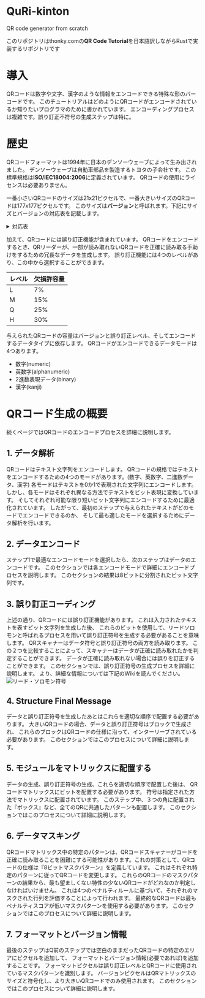 # QuRi-kinton
QR code generator from scratch

このリポジトリはthonky.comの**QR Code Tutorial**を日本語訳しながらRustで実装するリポジトリです

# 導入
QRコードは数字や文字、漢字のような情報をエンコードできる特殊な形のバーコードです。
このチュートリアルはどのようにQRコードがエンコードされているか知りたいプログラマのために書かれています。
エンコーディングプロセスは複雑です。誤り訂正不符号の生成ステップは特に。

# 歴史
QRコードフォーマットは1994年に日本のデンソーウェーブによって生み出されました。
デンソーウェーブは自動車部品を製造するトヨタの子会社です。
この標準規格は**ISO/IEC18004:2006**に定義されています。
QRコードの使用にライセンスは必要ありません。

一番小さいQRコードのサイズは21x21ピクセルで、一番大きいサイズのQRコードは177x177ピクセルです。
このサイズは**バージョン**と呼ばれます。下記にサイズとバージョンの対応表を記載します。


<details>
<summary> 対応表 </summary>

|サイズ|バージョン|
|---|---|
|21x21|1|
|25x25|2|
|29x29|3|
|33x33|4|
|37x37|5|
|41x41|6|
|45x45|7|
|49x49|8|
|53x53|9|
|57x57|10|
|61x61|11|
|65x65|12|
|69x69|13|
|73x73|14|
|77x77|15|
|81x81|16|
|85x85|17|
|89x89|18|
|93x93|19|
|97x97|20|
|101x101|21|
|105x105|22|
|109x109|23|
|113x113|24|
|117x117|25|
|121x121|26|
|125x125|27|
|129x129|28|
|133x133|29|
|137x137|30|
|141x141|31|
|145x145|32|
|149x149|33|
|153x153|34|
|157x157|35|
|161x161|36|
|165x165|37|
|169x169|38|
|173x173|39|
|177x177|40|
</details>

加えて、QRコードには誤り訂正機能が含まれています。
QRコードをエンコードするとき、QRリーダーが、一部が読み取れないQRコードを正確に読み取る手助けをするための冗長なデータを生成します。
誤り訂正機能には4つのレベルがあり、この中から選択することができます。

|レベル|欠損許容量|
|---|---|
|L|7%|
|M|15%|
|Q|25%|
|H|30%|

与えられたQRコードの容量はバージョンと誤り訂正レベル、そしてエンコードするデータタイプに依存します。
QRコードがエンコードできるデータモードは4つあります。

- 数字(numeric)
- 英数字(alphanumeric)
- 2進数表現データ(binary)
- 漢字(kanji)


# QRコード生成の概要
続くページではQRコードのエンコードプロセスを詳細に説明します。

## 1. データ解析  
QRコードはテキスト文字列をエンコードします。
QRコードの規格ではテキストをエンコードするための4つのモードがあります。(数字、英数字、二進数データ、漢字)
各モードはテキストを0か1で表現された文字列にエンコードします。
しかし、各モードはそれぞれ異なる方法でテキストをビット表現に変換しています。
そしてそれぞれ可能な限り短いビット文字列にエンコードするために最適化されています。
したがって、最初のステップで与えられたテキストがどのモードでエンコードできるのか、
そして最も適したモードを選択するためにデータ解析を行います。

## 2. データエンコード  
ステップ1で最適なエンコードモードを選択したら、次のステップはデータのエンコードです。
このセクションでは各エンコードモードで詳細にエンコードプロセスを説明します。
このセクションの結果は8ビットに分割されたビット文字列です。

## 3. 誤り訂正コーディング  
上述の通り、QRコードには誤り訂正機能があります。
これは入力されたテキストを表すビット文字列を生成した後、
これらのビットを使用して、リードソロモンと呼ばれるプロセスを用いて誤り訂正符号を生成する必要があることを意味します。
QRスキャナーはデータ符号と誤り訂正符号の両方を読み取ります。
この２つを比較することによって、スキャナーはデータが正確に読み取れたかを判定することができます。
データが正確に読み取れない場合には誤りを訂正することができます。
このセクションでは、誤り訂正符号の生成プロセスを詳細に説明します。
より、詳細な情報については下記のWikiを読んでください。
![リード・ソロモン符号](https://ja.wikipedia.org/wiki/%E3%83%AA%E3%83%BC%E3%83%89%E3%83%BB%E3%82%BD%E3%83%AD%E3%83%A2%E3%83%B3%E7%AC%A6%E5%8F%B7)

## 4. Structure Final Message  
データと誤り訂正符号を生成したあとはこれらを適切な順序で配置する必要があります。
大きいQRコードの場合、データと誤り訂正符号はブロックで生成され、
これらのブロックはQRコードの仕様に沿って、インターリーブされている必要があります。
このセクションではこのプロセスについて詳細に説明します。

## 5. モジュールをマトリックスに配置する  
データの生成、誤り訂正符号の生成、これらを適切な順序で配置した後は、
QRコードマトリックスにビットを配置する必要があります。
符号は指定された方法でマトリックスに配置されています。
このステップ中、３つの角に配置された『ボックス』など、全てのQRに共通したパターンも配置します。
このセクションではこのプロセスについて詳細に説明します。

## 6. データマスキング  
QRコードマトリックス中の特定のパターンは、QRコードスキャナーがコードを正確に読み取ることを困難にする可能性があります。これの対策として、QRコードの仕様は『8ビットマスクパターン』を定義しています。
これはそれぞれ特定のパターンに従ってQRコードを変更します。
これらのQRコードのマスクパターンの結果から、最も望ましくない特性の少ないQRコードがどれなのか判定しなければいけません。
これは4つのペナルティルールに基づいて、それぞれのマスクされた行列を評価することによって行われます。
最終的なQRコードは最もペナルティスコアが低いマスクパターンを使用する必要があります。
このセクションではこのプロセスについて詳細に説明します。

## 7. フォーマットとバージョン情報  
最後のステップはQ前のステップでは空白のままだったQRコードの特定のエリアにピクセルを追加して、
フォーマットとバージョン情報(必要であれば)を追加することです。
フォーマットピクセルは誤り訂正レベルとQRコードに使用されているマスクパターンを識別します。
バージョンピクセルはQRマトリックスのサイズと符号化し、より大きいQRコードでのみ使用されます。
このセクションではこのプロセスについて詳細に説明します。

